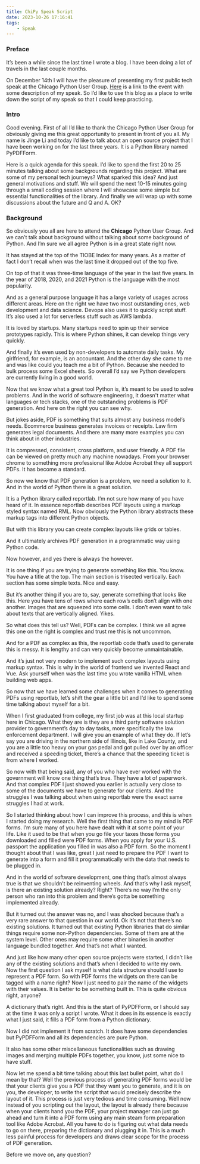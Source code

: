 ```yaml
---
title: ChiPy Speak Script
date: 2023-10-26 17:16:41
tags:
	- Speak
---
```


### Preface

It’s been a while since the last time I wrote a blog. I have been doing a lot of travels in the last couple months.

On December 14th I will have the pleasure of presenting my first public tech speak at the Chicago Python User Group. [Here](https://www.chipy.org/meetings/238/) is a link to the event with some description of my speak. So I’d like to use this blog as a place to write down the script of my speak so that I could keep practicing.

<!-- more -->

### Intro

Good evening. First of all I’d like to thank the Chicago Python User Group for obviously giving me this great opportunity to present in front of you all. My name is Jinge Li and today I’d like to talk about an open source project that I have been working on for the last three years. It is a Python library named PyPDFForm.

Here is a quick agenda for this speak. I’d like to spend the first 20 to 25 minutes talking about some backgrounds regarding this project. What are some of my personal tech journeys? What sparked this idea? And just general motivations and stuff. We will spend the next 10-15 minutes going through a small coding session where I will showcase some simple but essential functionalities of the library. And finally we will wrap up with some discussions about the future and Q and A. OK?

### Background

So obviously you all are here to attend the **Chicago** Python User Group. And we can’t talk about background without talking about some background of Python. And I’m sure we all agree Python is in a great state right now.

It has stayed at the top of the TIOBE Index for many years. As a matter of fact I don’t recall when was the last time it dropped out of the top five.

On top of that it was three-time language of the year in the last five years. In the year of 2018, 2020, and 2021 Python is the language with the most popularity.

And as a general purpose language it has a large variety of usages across different areas. Here on the right we have two most outstanding ones, web development and data science. Devops also uses it to quickly script stuff. It’s also used a lot for serverless stuff such as AWS lambda.

It is loved by startups. Many startups need to spin up their service prototypes rapidly. This is where Python shines, it can develop things very quickly.

And finally it’s even used by non-developers to automate daily tasks. My girlfriend, for example, is an accountant. And the other day she came to me and was like could you teach me a bit of Python. Because she needed to bulk process some Excel sheets. So overall I’d say we Python developers are currently living in a good world.

Now that we know what a great tool Python is, it’s meant to be used to solve problems. And in the world of software engineering, it doesn't matter what languages or tech stacks, one of the outstanding problems is PDF generation. And here on the right you can see why.

But jokes aside, PDF is something that suits almost any business model’s needs. Ecommerce business generates invoices or receipts. Law firm generates legal documents. And there are many more examples you can think about in other industries.

It is compressed, consistent, cross platform, and user friendly. A PDF file can be viewed on pretty much any machine nowadays. From your browser chrome to something more professional like Adobe Acrobat they all support PDFs. It has become a standard.

So now we know that PDF generation is a problem, we need a solution to it. And in the world of Python there is a great solution.

It is a Python library called reportlab. I’m not sure how many of you have heard of it. In essence reportlab describes PDF layouts using a markup styled syntax named RML. Now obviously the Python library abstracts these markup tags into different Python objects.

But with this library you can create complex layouts like grids or tables.

And it ultimately archives PDF generation in a programmatic way using Python code.

Now however, and yes there is always the however.

It is one thing if you are trying to generate something like this. You know. You have a title at the top. The main section is trisected vertically. Each section has some simple texts. Nice and easy.

But it’s another thing if you are to, say, generate something that looks like this. Here you have tens of rows where each row’s cells don’t align with one another. Images that are squeezed into some cells. I don’t even want to talk about texts that are vertically aligned. Yikes.

So what does this tell us? Well, PDFs can be complex. I think we all agree this one on the right is complex and trust me this is not uncommon.

And for a PDF as complex as this, the reportlab code that’s used to generate this is messy. It is lengthy and can very quickly become unmaintainable.

And it’s just not very modern to implement such complex layouts using markup syntax. This is why in the world of frontend we invented React and Vue. Ask yourself when was the last time you wrote vanilla HTML when building web apps.

So now that we have learned some challenges when it comes to generating PDFs using reportlab, let’s shift the gear a little bit and I’d like to spend some time talking about myself for a bit.

When I first graduated from college, my first job was at this local startup here in Chicago. What they are is they are a third party software solution provider to government’s day to day tasks, more specifically the law enforcement department. I will give you an example of what they do. If let’s say you are driving in the northern side of Illinois, like in Lake County, and you are a little too heavy on your gas pedal and got pulled over by an officer and received a speeding ticket, there’s a chance that the speeding ticket is from where I worked.

So now with that being said, any of you who have ever worked with the government will know one thing that’s true. They have a lot of paperwork. And that complex PDF I just showed you earlier is actually very close to some of the documents we have to generate for our clients. And the struggles I was talking about when using reportlab were the exact same struggles I had at work.

So I started thinking about how I can improve this process, and this is when I started doing my research. Well the first thing that came to my mind is PDF forms. I’m sure many of you here have dealt with it at some point of your life. Like it used to be that when you go file your taxes those forms you downloaded and filled were PDF forms. When you apply for your U.S. passport the application you filled in was also a PDF form. So the moment I thought about that I was like, great I just need to prepare the PDF I want to generate into a form and fill it programmatically with the data that needs to be plugged in.

And in the world of software development, one thing that’s almost always true is that we shouldn’t be reinventing wheels. And that’s why I ask myself, is there an existing solution already? Right? There’s no way I’m the only person who ran into this problem and there’s gotta be something implemented already.

But it turned out the answer was no, and I was shocked because that’s a very rare answer to that question in our world. Ok it’s not that there’s no existing solutions. It turned out that existing Python libraries that do similar things require some non-Python dependencies. Some of them are at the system level. Other ones may require some other binaries in another language bundled together. And that’s not what I wanted.

And just like how many other open source projects were started, I didn’t like any of the existing solutions and that’s when I decided to write my own. Now the first question I ask myself is what data structure should I use to represent a PDF form. So with PDF forms the widgets on there can be tagged with a name right? Now I just need to pair the name of the widgets with their values. It is better to be something built in. This is quite obvious right, anyone?

A dictionary that’s right. And this is the start of PyPDFForm, or I should say at the time it was only a script I wrote. What it does in its essence is exactly what I just said, it fills a PDF form from a Python dictionary.

Now I did not implement it from scratch. It does have some dependencies but PyPDFForm and all its dependencies are pure Python.

It also has some other miscellaneous functionalities such as drawing images and merging multiple PDFs together, you know, just some nice to have stuff.

Now let me spend a bit time talking about this last bullet point, what do I mean by that? Well the previous process of generating PDF forms would be that your clients give you a PDF that they want you to generate, and it is on you, the developer, to write the script that would precisely describe the layout of it. This process is just very tedious and time consuming. Well now instead of you scripting out the layout, the layout is already there because when your clients hand you the PDF, your project manager can just go ahead and turn it into a PDF form using any main steam form preparation tool like Adobe Acrobat. All you have to do is figuring out what data needs to go on there, preparing the dictionary and plugging it in. This is a much less painful process for developers and draws clear scope for the process of PDF generation.

Before we move on, any question?

